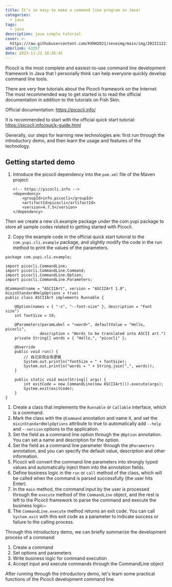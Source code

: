 ```yaml
---
title: It’s so easy to make a command line program in Java!
categories:
  - java
tags:
  - java
description: java simple tutorial
cover: >-
  https://raw.githubusercontent.com/KXHH2021/seveimg/main/img/202311221828836.png
abbrlink: 63257
date: 2023-11-22 18:26:45
---
```


Picocli is the most complete and easiest-to-use command line development framework in Java that I personally think can help everyone quickly develop command line tools.

There are very few tutorials about the Picocli framework on the Internet. The most recommended way to get started is to read the official documentation in addition to the tutorials on Fish Skin.

Official documentation: https://picocli.info/

It is recommended to start with the official quick start tutorial: https://picocli.info/quick-guide.html

Generally, our steps for learning new technologies are: first run through the introductory demo, and then learn the usage and features of the technology.

## Getting started demo

1) Introduce the picocli dependency into the `pom.xml` file of the Maven project:

   ```
   <!-- https://picocli.info -->
   <dependency>
       <groupId>info.picocli</groupId>
       <artifactId>picocli</artifactId>
       <version>4.7.5</version>
   </dependency>
   ```

   

Then we create a new cli.example package under the com.yupi package to store all sample codes related to getting started with Picocli.

2) Copy the example code in the official quick start tutorial to the `com.yupi.cli.example` package, and slightly modify the code in the run method to print the values of the parameters.

```
package com.yupi.cli.example;

import picocli.CommandLine;
import picocli.CommandLine.Command;
import picocli.CommandLine.Option;
import picocli.CommandLine.Parameters;

@Command(name = "ASCIIArt", version = "ASCIIArt 1.0", mixinStandardHelpOptions = true) 
public class ASCIIArt implements Runnable { 

    @Option(names = { "-s", "--font-size" }, description = "Font size") 
    int fontSize = 19;

    @Parameters(paramLabel = "<word>", defaultValue = "Hello, picocli", 
               description = "Words to be translated into ASCII art.")
    private String[] words = { "Hello,", "picocli" }; 

    @Override
    public void run() {
        // 自己实现业务逻辑
        System.out.println("fontSize = " + fontSize);
        System.out.println("words = " + String.join(",", words));
    }

    public static void main(String[] args) {
        int exitCode = new CommandLine(new ASCIIArt()).execute(args); 
        System.exit(exitCode); 
    }
}
```



1. Create a class that implements the `Runnable` or `Callable` interface, which is a command.
2. Mark the class with the `@Command` annotation and name it, and set the `mixinStandardHelpOptions` attribute to true to automatically add `--help` and `--version` options to the application.
3. Set the field as a command line option through the `@Option` annotation. You can set a name and description for the option.
4. Set the field as a command line parameter through the `@Parameters` annotation, and you can specify the default value, description and other information.
5. Picocli will convert the command line parameters into strongly typed values and automatically inject them into the annotation fields.
6. Define business logic in the `run` or `call` method of the class, which will be called when the command is parsed successfully (the user hits Enter).
7. In the `main` method, the command input by the user is processed through the `execute` method of the `CommandLine` object, and the rest is left to the Picocli framework to parse the command and execute the business logic~
8. The `CommandLine.execute` method returns an exit code. You can call `System.exit` with this exit code as a parameter to indicate success or failure to the calling process.



Through this introductory demo, we can briefly summarize the development process of a command:

1. Create a command
2. Set options and parameters
3. Write business logic for command execution
4. Accept input and execute commands through the CommandLine object

After running through the introductory demo, let's learn some practical functions of the Picocli development command line.